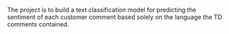 The project is to build a text classification model for predicting the sentiment of each customer comment based solely on the language the TD comments contained.  
